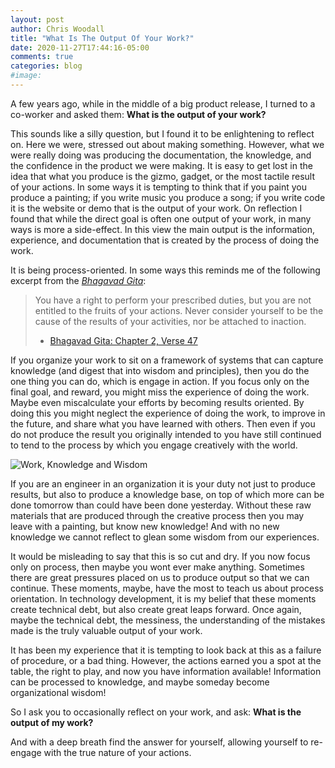 ```yaml
---
layout: post
author: Chris Woodall
title: "What Is The Output Of Your Work?"
date: 2020-11-27T17:44:16-05:00
comments: true
categories: blog
#image:
---
```


A few years ago, while in the middle of a big product release, I turned to a co-worker and asked them: 
__What is the output of your work?__

This sounds like a silly question, but I found it to be enlightening to reflect on. Here we were, stressed out about
making something. However, what we were really doing was producing the documentation, the knowledge, and the confidence 
in the product we were making. It is easy to get lost in the idea that what you produce is the
gizmo, gadget, or the most tactile result of your actions. In some ways it is tempting to think that if you paint you produce a
painting; if you write music you produce a song; if you write code it is the website or demo that is the output of your work. 
On reflection I found that while the direct goal is often one output of your work, in many ways is more a side-effect. 
In this view the main output is the information, experience, and documentation that is created by the process of doing the work.

<!--more-->

It is being process-oriented. In some ways this reminds me of the following excerpt from the [*Bhagavad Gita*][0]:

>  You have a right to perform your prescribed duties, but you are not entitled to the fruits of your actions. Never consider yourself to be the cause of the results of your activities, nor be attached to inaction. 
> - [Bhagavad Gita: Chapter 2, Verse 47][0]

If you organize your work to sit on a framework of systems that can capture knowledge (and digest that into wisdom and principles), then you do the one thing you can do, which is engage in action. If you focus only on the final goal, and reward, you might miss the experience of doing the work. Maybe even miscalculate your efforts
by becoming results oriented. By doing this you might neglect the experience of doing the work, to improve in the future, and share what 
you have learned with others. Then even if you do not produce the result you originally intended to you have still continued to tend to
the process by which you engage creatively with the world.

![Work, Knowledge and Wisdom](/img/posts/output-of-your-work/flow-graph.drawio.png)

If you are an engineer in an organization it is your duty not just to produce results, but also to produce a knowledge base, on top of which
more can be done tomorrow than could have been done yesterday. Without these raw materials that are produced through the creative process then 
you may leave with a painting, but know new knowledge! And with no new knowledge we cannot reflect to glean some wisdom from our experiences.

It would be misleading to say that this is so cut and dry. If you now focus only on process, then maybe you wont ever make anything. Sometimes there are great pressures placed on us to produce output so that we can continue. These moments, maybe, have the most to teach us about process orientation. In technology development, it is my belief that these moments create technical debt, but also create great leaps forward. Once again, maybe the technical debt, the messiness, the understanding of the mistakes made is the truly valuable output of your work.

It has been my experience that it is tempting to look back at this as a failure of procedure, or a bad thing. However, the actions earned you a spot at the table, the right to play, and now you have information available! Information can be processed to knowledge, and maybe someday become organizational wisdom!

So I ask you to occasionally reflect on your work, and ask: **What is the output of my work?**

And with a deep breath find the answer for yourself, allowing yourself to re-engage with the true nature of your actions.

[0]: https://www.holy-bhagavad-gita.org/chapter/2/verse/47